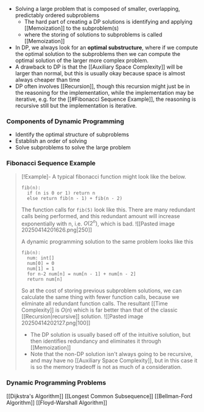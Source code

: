 * Solving a large problem that is composed of smaller, overlapping, predictably ordered subproblems
	* The hard part of creating a DP solutions is identifying and applying [[Memoization]] to the subproblem(s) 
	* where the storing of solutions to subproblems is called [[Memoization]]
* In DP, we always look for an **optimal substructure**, where if we compute the optimal solution to the subproblems then we can compute the optimal solution of the larger more complex problem.
* A drawback to DP is that the [[Auxiliary Space Complexity]] will be larger than normal, but this is usually okay because space is almost always cheaper than time
* DP often involves [[Recursion]], though this recursion might just be in the reasoning for the implementation, while the implementation may be iterative, e.g. for the [[#Fibonacci Sequence Example]], the reasoning is recursive still but the implementation is iterative.
### Components of Dynamic Programming
* Identify the optimal structure of subproblems
* Establish an order of solving
* Solve subproblems to solve the large problem

### Fibonacci Sequence Example
> [!Example]-
> A typical fibonacci function might look like the below. 
> ```
> fib(n):
> 	if (n is 0 or 1) return n 
> 	else return fib(n - 1) + fib(n - 2)
> ```
> The function calls for `fib(5)` look like this. There are many redundant calls being performed, and this redundant amount will increase exponentially with n, i.e. $O(2^n)$, which is bad.
> ![[Pasted image 20250414201626.png|250]]
> 
>
> A dynamic programming solution to the same problem looks like this
> ```
> fib(n):
> 	num: int[]
> 	num[0] = 0
> 	num[1] = 1
> 	for n-2 num[n] = num[n - 1] + num[n - 2]
> 	return num[n]
> ```
> So at the cost of storing previous subproblem solutions, we can calculate the same thing with fewer function calls, because we eliminate all redundant function calls. The resultant [[Time Complexity]] is $O(n)$ which is far better than that of the classic [[Recursion|recursive]] solution.
> ![[Pasted image 20250414202127.png|100]]
> * The DP solution is usually based off of the intuitive solution, but then identifies redundancy and eliminates it through [[Memoization]]
> * Note that the non-DP solution isn't always going to be recursive, and may have no [[Auxiliary Space Complexity]], but in this case it is so the memory tradeoff is not as much of a consideration. 

### Dynamic Programming Problems
[[Dijkstra's Algorithm]]
[[Longest Common Subsequence]]
[[Bellman-Ford Algorithm]]
[[Floyd-Warshall Algorithm]]